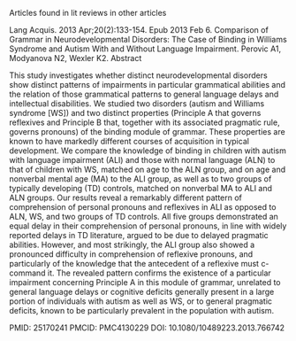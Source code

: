 Articles found in lit reviews in other articles

Lang Acquis. 2013 Apr;20(2):133-154. Epub 2013 Feb 6.
Comparison of Grammar in Neurodevelopmental Disorders: The Case of Binding in Williams Syndrome and Autism With and Without Language Impairment.
Perovic A1, Modyanova N2, Wexler K2.
Abstract

This study investigates whether distinct neurodevelopmental disorders show distinct patterns of impairments in particular grammatical abilities and the relation of those grammatical patterns to general language delays and intellectual disabilities. We studied two disorders (autism and Williams syndrome [WS]) and two distinct properties (Principle A that governs reflexives and Principle B that, together with its associated pragmatic rule, governs pronouns) of the binding module of grammar. These properties are known to have markedly different courses of acquisition in typical development. We compare the knowledge of binding in children with autism with language impairment (ALI) and those with normal language (ALN) to that of children with WS, matched on age to the ALN group, and on age and nonverbal mental age (MA) to the ALI group, as well as to two groups of typically developing (TD) controls, matched on nonverbal MA to ALI and ALN groups. Our results reveal a remarkably different pattern of comprehension of personal pronouns and reflexives in ALI as opposed to ALN, WS, and two groups of TD controls. All five groups demonstrated an equal delay in their comprehension of personal pronouns, in line with widely reported delays in TD literature, argued to be due to delayed pragmatic abilities. However, and most strikingly, the ALI group also showed a pronounced difficulty in comprehension of reflexive pronouns, and particularly of the knowledge that the antecedent of a reflexive must c-command it. The revealed pattern confirms the existence of a particular impairment concerning Principle A in this module of grammar, unrelated to general language delays or cognitive deficits generally present in a large portion of individuals with autism as well as WS, or to general pragmatic deficits, known to be particularly prevalent in the population with autism.

PMID: 25170241 PMCID: PMC4130229 DOI: 10.1080/10489223.2013.766742

